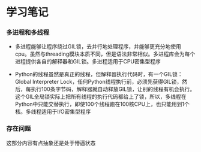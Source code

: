 # 学习笔记
### 多进程和多线程
* 多进程能够让程序绕过GIL锁，去并行地处理程序，并能够更充分地使用cpu。虽然与threading模块本质不同，但是语法非常相似。多进程库会为每个进程提供各自的解释器和GIL锁。多进程适用于CPU密集型程序

* Python的线程虽然是真正的线程，但解释器执行代码时，有一个GIL锁：Global Interpreter Lock，任何Python线程执行前，必须先获得GIL锁，然后，每执行100条字节码，解释器就自动释放GIL锁，让别的线程有机会执行。这个GIL全局锁实际上把所有线程的执行代码都给上了锁，所以，多线程在Python中只能交替执行，即使100个线程跑在100核CPU上，也只能用到1个核。多线程适用于I/O密集型程序

### 存在问题
这部分内容有点抽象还是处于懵逼状态